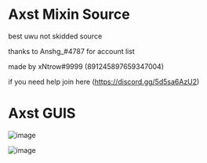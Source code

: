 # Axst Mixin Source
best uwu not skidded source

thanks to Anshg_#4787 for account list

made by xNtrow#9999 (891245897659347004)

if you need help join here (https://discord.gg/5d5sa6AzU2)

# Axst GUIS

![image](https://user-images.githubusercontent.com/94248011/148793530-9a409d52-9f80-4cac-aeea-62bcf4ea77ca.png)

![image](https://user-images.githubusercontent.com/94248011/148793844-d880a232-3c69-4a3d-833c-9cddcef0bd54.png)

